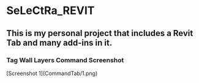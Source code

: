 # SeLeCtRa_REVIT
<h2>This is my personal project that includes a Revit Tab and many add-ins in it.</h2>

<h3>Tag Wall Layers Command Screenshot</h3>
[Screenshot 1](CommandTab/1.png)
